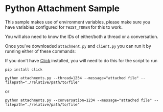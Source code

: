 # Python Attachment Sample

This sample makes use of environment variables, please make sure you have variables configured for `TWIST_TOKEN` for this to work.

You will also need to know the IDs of either/both a thread or a conversation.

Once you've downloaded `attachment.py` and `client.py` you can run it by running either of these commands:

If you don't have [Click](http://click.pocoo.org/5/) installed, you will need to do this for the script to run
```
pip install click
```


```
python attachments.py --thread=1234 --message="attached file" --filepath="./relative/path/to/file"
```

or 

```
python attachments.py --conversation=1234 --message="attached file" --filepath="./relative/path/to/file"
```